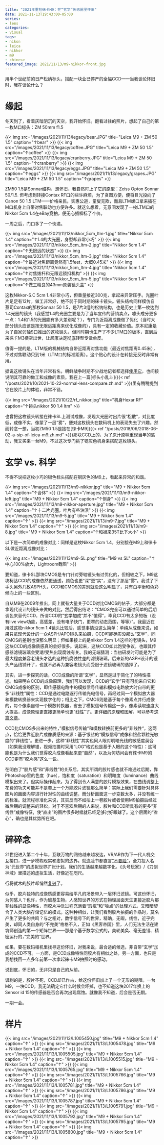 ```yaml
---
title: "2021年重拾徕卡M9：在“玄学”传感器里怀旧"
date: 2021-11-13T19:43:00-05:00
series:
- lens
categories:
- visual
tags:
- nikon
- leica
- nikkor
- m9
- chinese
featured_image: 2021/11/13/m9-nikkor-front.jpg
---
```


用半个世纪前的日产松纳标头，搭配一块业已停产的全幅CCD——当我谈论怀旧时，我在谈论什么？
<!--more-->

# 缘起

冬天到了，看着灰暗阴沉的天空，我开始怀旧。翻看过往的照片，想起了自己的第一枚M口标头：ZM 50mm f1.5

{{< img src="/images/2021/11/13/legacy/bear.JPG" title="Leica M9 + ZM 50 1.5" caption="↑bear" >}}
{{< img src="/images/2021/11/13/legacy/coffee.JPG" title="Leica M9 + ZM 50 1.5" caption="↑coffee" >}}
{{< img src="/images/2021/11/13/legacy/cranberry.JPG" title="Leica M9 + ZM 50 1.5" caption="↑cranberry" >}}
{{< img src="/images/2021/11/13/legacy/eggs.JPG" title="Leica M9 + ZM 50 1.5" caption="↑eggs" >}}
{{< img src="/images/2021/11/13/legacy/grapes.JPG" title="Leica M9 + ZM 50 1.5" caption="↑grapes" >}}

ZM50 1.5是Sonnar结构，想怀旧，我自然盯上了它的原型：Zeiss Opton Sonnar 50/1.5. 但考虑到转接Contax RF口的些许麻烦，为了贪图方便，便将目光投向了Canon 50 1.5 LTM——价格亲民，实惠公道，童叟无欺，而且LTM螺口拿来插在M口机身上自带对焦联动也方便许多。就这么想着，无意间发现了一枚LTM口的Nikkor 5cm 1.4在eBay竞拍，便无心插柳标了个价。

一周之后，门口多了一个快递。

{{< img src="/images/2021/11/13/nikkor_5cm_ltm-1.jpg" title="Nikkor 5cm 1.4" caption="↑1.4的大光圈，身型却非常小巧" >}}
{{< img src="/images/2021/11/13/nikkor_5cm_ltm-2.jpg" title="Nikkor 5cm 1.4" caption="↑无限远的状态" >}}
{{< img src="/images/2021/11/13/nikkor_5cm_ltm-3.jpg" title="Nikkor 5cm 1.4" caption="↑最近对焦距离竟然有1.5feet，大概0.45米" >}}
{{< img src="/images/2021/11/13/nikkor_5cm_ltm-4.jpg" title="Nikkor 5cm 1.4" caption="↑对焦拨杆和无限远锁扣机构" >}}
{{< img src="/images/2021/11/13/nikkor_5cm_ltm-5.jpg" title="Nikkor 5cm 1.4" caption="↑做工精良的43mm原装镜头盖" >}}

这枚Nikkor-S.C 5cm 1.4非常小巧，但重量接近300克，拿起来异常压手。光圈叶片足足有12片，做工非常好，绝不弱于同时期的徕卡镜头。镜头结构同样模仿自蔡司Contax的那枚Sonnar 50 1.5，是7片3组的松纳结构，也是历史上第一枚达到1.4光圈的镜头（我感觉1.4的光圈主要是为了当年宣传的营销卖点，噱头成分更多一点：1.4和1.5的光圈能有多大差别呢？），专门为近距离成像做了优化（当时大部分镜头应该是按无限远距离来优化成像的），具有一定的收藏价值。原本尼康是为了自家旁轴S口推出的这枚镜头，但同时期也生产了不少LTM口的版本，直到后来徕卡M3横空出世，让尼康决定彻底转型专做单反。

值得一提的是，LTM版的机械结构自带近距离对焦功能（最近对焦距离0.45米），不过对焦联动只到1米（LTM口的标准距离）。这个贴心的设计在转接无反时非常有用。

据说这枚镜头在当年非常有名，朝鲜战争时期不少战地记者都选择[使用它](https://www.life.com/history/korean-war-photos-david-douglas-duncan/)，也间接说明其可靠的做工和成像的素质。我在上一篇[标头小乱斗]({{< ref "/posts/2021/10/2021-10-22-normal-lens-compare.zh.md" >}})里有稍稍提到它在胶片上的体验，非常不错。

{{< img src="/images/2021/10/22/rf_nikkor.jpg" title="机身Hexar RF" caption="↑镜头nikkor 50 1.4 ltm" >}}

也曾把这枚镜头转接在徕卡SL上测试成像，发现大光圈时出片很“松散”，对比度低，成像不实，像蒙了一层“雾”，便对这枚镜头在数码机上的表现失去了兴趣。然而转念一想，当初ZM50 1.5是接在[徕卡M9]({{< ref "/posts/2018/06/2018-06-02-a-sip-of-leica-m9.zh.md" >}})那块CCD上的，为了原汁原味重现当年的感动，我又买来一台M9，不过这次专门挑了钢灰色机身来搭配这枚镜头。

# 玄学 vs. 科学

不得不说把这枚小巧的银色标头搭配在钢灰色的M9上，看起来异常的和谐。

{{< img src="/images/2021/11/13/m9-nikkor.jpg" title="M9 + Nikkor 5cm 1.4" caption="↑合体" >}}
{{< img src="/images/2021/11/13/m9-nikkor-left.jpg" title="M9 + Nikkor 5cm 1.4" caption="↑侧身" >}}
{{< img src="/images/2021/11/13/m9-nikkor-aperture.jpg" title="M9 + Nikkor 5cm 1.4" caption="↑十二片光圈，叶片有些油渍" >}}
{{< img src="/images/2021/11/13/m9-5.jpg" title="M9 + Nikkor 5cm 1.4" caption="↑" >}}
{{< img src="/images/2021/11/13/m9-7.jpg" title="M9 + Nikkor 5cm 1.4" caption="↑" >}}
{{< img src="/images/2021/11/13/m9-8.jpg" title="M9 + Nikkor 5cm 1.4" caption="↑和禄来35T比下大小" >}}

以下是一次简单的成像对比：同样是这枚Nikkor 5cm 1.4，分别接在M9上和徕卡SL做近距离成像对比：

{{< img src="/images/2021/11/13/m9-SL.png" title="M9 vs SL" caption="↑中心100%放大，Lightroom截图" >}}

要知道，徕卡SL那块CMOS是专门针对旁轴镜头有过优化的，但相较之下，M9这块柯达CCD的成像依然更通透，颜色也更“深”更“实”，没有了那层“雾”。我试了下手头另外几枚ASPH头，CCD和CMOS的差别就没这么明显了，只有白平衡和色彩倾向上的一些区别。

自从M9在2009年推出，网上就有大量关于CCD对比CMOS的帖子，大部分都是拿现代设计的镜头来做的对比，然后得出结论：“CMOS完全可以通过简单的后期调色来替代CCD，所谓CCD的“玄学加成”并不“值得”，毕竟CCD有太多短板（没有live view功能，高感差，没有电子快门，更窄的动态范围，等等）”。我最近在用过这枚nikkor 5cm 1.4镜头比较后，感觉事情没这么简单：单纯从成像来说，如果只拿现代设计的一众ASPH/APO镜头来拍摄，CCD可能确实没那么“玄学”，同CMOS的差别也没那么明显；但如果接上的是nikkor 5cm 1.4这样的老镜头，M9这块CCD的成像质感真的会好很多。说起来，这块CCD如此饱受争议，也跟其传感器滤镜玻璃会受潮/受热出现腐蚀有关。我的无端猜测：当初研发时可能是为了最大程度兼容老镜头才选的这种抗腐蚀性差的滤镜玻璃。后来新的ASPH设计的镜头产品线铺开了，也就不必再为兼容老镜头而受限于滤镜玻璃的选择了。

其实，进一步探究的话，CCD成像的所谓“玄学”，显然是过于简化了的特性描述。如果明白CCD的成像原理，我们可以发现，CCD的“玄学”只有可能来自它和CMOS成像的区别，即传感器电路中的模拟信号传输和模拟电路放大时自带的更多“非线性”属性：CCD是通过电路逐行传输光电信号，再经过同一个模拟放大器和模数转换器来实现数字化的；相比之下，CMOS则是基于每个像素点并行成像的，每个像素自带一个模数转换器，省去了模拟信号传输这一步，像素读取速度大大提高，成像原理更直接更简单也更“线性”了。更详细的原理和图解，可以参考[这篇文章](https://petapixel.com/2021/08/04/what-is-the-difference-between-a-ccd-and-cmos-sensor/)。

CCD比CMOS多出来的特性，”模拟信号传输“和模数转换前更多的”非线性“，这两点，恰恰更靠近胶片成像质感的来源：基于银盐的“模拟信号”成像和银盐颗粒光敏度的“非线性”。更进一步，这种“非线性”其实也同人眼对明暗光线的敏感度契合（如果我没理解错，视频拍摄时采用“LOG”格式也是基于人眼的这个特性）：这可能也是为什么我们觉得胶片成像看起来更“自然”，以及为何坊间会有徕卡M9的CCD更有“胶片感”这么一说。

在明白了“胶片感”和“非线性”的关系后，其实所谓的胶片感也就不难通过后期，靠Photoshop里的色度（hue），饱和度（saturation）和明暗度（luminance）曲线模拟出来了。但实际操作起来，为了得到令人满意的胶片模拟效果，在曲线调整上花费的功夫可能并不是套上一个万能胶片滤镜那么简单：实际上我们需要针对具体图片的画面内容进行针对性的曲线调整，而分析画面这一步变数太多，并没有统一的标准。就流程标准化来说，其实反而不如拍上一卷胶片或者使用M9拍摄后经过微后期的调整来的轻松。对于不喜欢后期的人来说，胶片和CCD所具有的更多“非线性”成像特征，使“直出”的图片很多时候就已经足够讨好眼球了。这个层面的“省心”，确也是其优势所在吧。

# 碎碎念

21世纪进入第二个十年，互联万物的网络越来越发达，VR/AR作为下一代人机交互接口，进一步模糊现实和虚拟的边界。就连脸书都直言[“不要脸”](https://about.fb.com/news/2021/10/facebook-company-is-now-meta/)，全力投入名为“元世界”的虚拟世界扩张计划。我们的生活越来越数字化。《头号玩家》/《刀剑神域》里描述的虚拟生活，好像近在咫尺。

行将就木的胶片却悄然[复兴](https://www.kodak.com/en/company/press-release/q3-2021-financial-results)了。

似乎，胶片独特的成像质感更容易给平凡的场景带入一层怀旧滤镜。可这份怀旧，为何感人？也许，作为碳基生物，人感知世界的方式在物理层面天生更接近胶片那非线性的显像特性，而胶片冲洗过程充满着“瑕疵”和“噪点”的处理方式，又暗暗契合了人类大脑存储记忆的模式。这种种相似，让我们看到胶片拍摄的作品时，莫名产生了更多的共鸣？与之相对，数字信号下的世界，精确，无暇，线性，近乎完美，却同人类自身的“不完美”格格不入，正如《黑客帝国》里，人们无法生活在建筑师创造的第一个矩阵世界——那是个基于数学公式的，美轮美奂、毫无差错、精密运行的，”完美的”世界。

如果，要在数码相机里找寻这份怀旧，对我来说，最合适的候选，非自带“玄学”加成的CCD不可。一方面，是CCD成像特性同胶片有相似之处，另一方面，也只是我想找回一点多年前第一次拿起徕卡M9拍照时的感动。

说到底，怀旧的，无非只是自己的从前。

讽刺的是，胶片不死，CCD却已作古，给这份怀旧加上了一个无形的期限。一台M9，一块CCD，我无法确定它什么时候会坏掉，也不知道这块2017年换上的Sensor id 15的传感器是否会再次出现腐蚀。就像我不知道，后会是否无期。

一期一会。

# 样片

{{< img src="/images/2021/11/13/L1005450.jpg" title="M9 + Nikkor 5cm 1.4" caption="↑" >}}
{{< img src="/images/2021/11/13/L1005478.jpg" title="M9 + Nikkor 5cm 1.4" caption="↑" >}}
{{< img src="/images/2021/11/13/L1005505.jpg" title="M9 + Nikkor 5cm 1.4" caption="↑" >}}
{{< img src="/images/2021/11/13/L1005515.jpg" title="M9 + Nikkor 5cm 1.4" caption="↑" >}}
{{< img src="/images/2021/11/13/L1005765.jpg" title="M9 + Nikkor 5cm 1.4" caption="↑" >}}
{{< img src="/images/2021/11/13/L1005766.jpg" title="M9 + Nikkor 5cm 1.4" caption="↑" >}}
{{< img src="/images/2021/11/13/L1005781.jpg" title="M9 + Nikkor 5cm 1.4" caption="↑" >}}
{{< img src="/images/2021/11/13/L1005786.jpg" title="M9 + Nikkor 5cm 1.4" caption="↑" >}}
{{< img src="/images/2021/11/13/L1005787.jpg" title="M9 + Nikkor 5cm 1.4" caption="↑" >}}
{{< img src="/images/2021/11/13/L1005791.jpg" title="M9 + Nikkor 5cm 1.4" caption="↑" >}}
{{< img src="/images/2021/11/13/L1005792.jpg" title="M9 + Nikkor 5cm 1.4" caption="↑" >}}
{{< img src="/images/2021/11/13/L1005795.jpg" title="M9 + Nikkor 5cm 1.4" caption="↑" >}}
{{< img src="/images/2021/11/13/L1005800.jpg" title="M9 + Nikkor 5cm 1.4" caption="↑" >}}